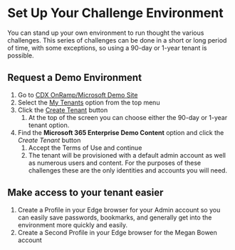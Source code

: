 # Set Up Your Challenge Environment
You can stand up your own environment to run thought the various challenges. This series of challenges can be done in a short or long period of time, with some exceptions, so using a 90-day or 1-year tenant is possible.

## Request a Demo Environment
1. Go to [CDX OnRamp/Microsoft Demo Site](https://cdx.transform.microsoft.com)
1. Select the [My Tenants](https://cdx.transform.microsoft.com/my-tenants) option from the top menu
1. Click the [Create Tenant](https://cdx.transform.microsoft.com/my-tenants/create-tenant) button
    1. At the top of the screen you can choose either the 90-day or 1-year tenant option.
1. Find the **Microsoft 365 Enterprise Demo Content** option and click the *Create Tenant* button
    1. Accept the Terms of Use and continue
    1. The tenant will be provisioned with a default admin account as well as numerous users and content.  For the purposes of these challenges these are the only identities and accounts you will need.

## Make access to your tenant easier
1. Create a Profile in your Edge browser for your Admin account so you can easily save passwords, bookmarks, and generally get into the environment more quickly and easily.
2. Create a Second Profile in your Edge browser for the Megan Bowen account
